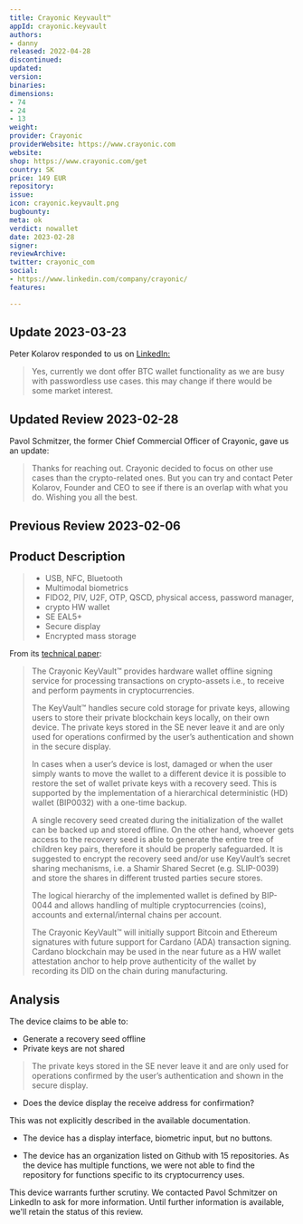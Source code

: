 ```yaml
---
title: Crayonic Keyvault™
appId: crayonic.keyvault
authors:
- danny
released: 2022-04-28
discontinued: 
updated: 
version: 
binaries: 
dimensions:
- 74
- 24
- 13
weight: 
provider: Crayonic
providerWebsite: https://www.crayonic.com
website: 
shop: https://www.crayonic.com/get
country: SK
price: 149 EUR
repository: 
issue: 
icon: crayonic.keyvault.png
bugbounty: 
meta: ok
verdict: nowallet
date: 2023-02-28
signer: 
reviewArchive: 
twitter: crayonic_com
social:
- https://www.linkedin.com/company/crayonic/
features: 

---
```


## Update 2023-03-23 

Peter Kolarov responded to us on [LinkedIn:](https://gitlab.com/walletscrutiny/walletScrutinyCom/-/merge_requests/388#note_1325007402) 

> Yes, currently we dont offer BTC wallet functionality as we are busy with passwordless use cases. this may change if there would be some market interest.

## Updated Review 2023-02-28

Pavol Schmitzer, the former Chief Commercial Officer of Crayonic, gave us an update: 

> Thanks for reaching out. Crayonic decided to focus on other use cases than the crypto-related ones. But you can try and contact Peter Kolarov, Founder and CEO to see if there is an overlap with what you do. Wishing you all the best.

## Previous Review 2023-02-06

## Product Description 

> - USB, NFC, Bluetooth 
> - Multimodal biometrics 
> - FIDO2, PIV, U2F, OTP, QSCD, physical access, password manager, 
> - crypto HW wallet 
> - SE EAL5+ 
> - Secure display
> - Encrypted mass storage

From its [technical paper](https://crayonic.io/docs/ckv-wp.pdf):

> The Crayonic KeyVault™ provides hardware wallet offline signing service for processing transactions on crypto-assets i.e., to receive and perform payments in cryptocurrencies.
>
> The KeyVault™ handles secure cold storage for private keys, allowing users to store their private blockchain keys locally, on their own device. The private keys stored in the SE never leave it and are only used for operations confirmed by the user’s authentication and shown in the secure display.
>
> In cases when a user’s device is lost, damaged or when the user simply wants to move the wallet to a different device it is possible to restore the set of wallet private keys with a recovery
seed. This is supported by the implementation of a hierarchical deterministic (HD) wallet (BIP0032) with a one-time backup.
> 
> A single recovery seed created during the initialization of the wallet can be backed up and stored offline. On the other hand, whoever gets access to the recovery seed is able to generate
the entire tree of children key pairs, therefore it should be properly safeguarded. It is suggested to encrypt the recovery seed and/or use KeyVault’s secret sharing mechanisms, i.e. a Shamir Shared Secret (e.g. SLIP-0039) and store the shares in different trusted parties secure stores.
>
> The logical hierarchy of the implemented wallet is defined by BIP-0044 and allows handling of multiple cryptocurrencies (coins), accounts and external/internal chains per account.
> 
> The Crayonic KeyVault™ will initially support Bitcoin and Ethereum signatures with future support for Cardano (ADA) transaction signing. Cardano blockchain may be used in the near
future as a HW wallet attestation anchor to help prove authenticity of the wallet by recording its DID on the chain during manufacturing.

## Analysis 

The device claims to be able to: 

- Generate a recovery seed offline
- Private keys are not shared 

> The private keys stored in the SE never leave it and are only used for operations confirmed by the user’s authentication and shown in the secure display.

- Does the device display the receive address for confirmation? 

This was not explicitly described in the available documentation. 

- The device has a display interface, biometric input, but no buttons. 

- The device has an organization listed on Github with 15 repositories. As the device has multiple functions, we were not able to find the repository for functions specific to its cryptocurrency uses. 

This device warrants further scrutiny. We contacted Pavol Schmitzer on LinkedIn to ask for more information. Until further information is available, we'll retain the status of this review.